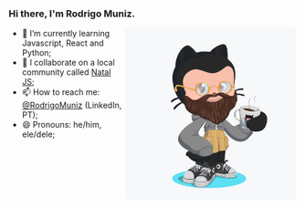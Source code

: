### Hi there, I'm Rodrigo Muniz.

<a href="http://rcmuniz1994.github.io/" target="_blank">
  <img align="right" src="https://github.com/rcmuniz1994/rcmuniz1994/blob/master/rod_octocat.png?raw=true" alt="Illustration of Mazuh as an Octocat" width="300" height="300" />
</a>

- 🌱 I’m currently learning Javascript, React and Python;
- 💬 I collaborate on a local community called [Natal JS](https://github.com/NatalJS);
- 📫 How to reach me: [@RodrigoMuniz](https://www.linkedin.com/in/rodrigo-muniz-109562131/) (LinkedIn, PT);
- 😄 Pronouns: he/him, ele/dele;
